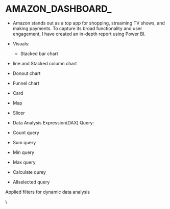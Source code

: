 # AMAZON_DASHBOARD_
- Amazon stands out as a top app for shopping, streaming TV shows, and making payments. To capture its broad functionality and user engagement, I have created an in-depth report using Power BI.
  
-  Visuals:
   - Stacked bar chart
  - line and Stacked column chart
  - Donout chart
  - Funnel chart
  - Card
  - Map
  - Slicer

-  Data Analysis Expression(DAX) Query:
  -  Count query
  -  Sum query
  -  Min query
  -  Max query
  -  Calculate qurey 
  -  Allselected  query




Applied filters for dynamic data analysis

\
